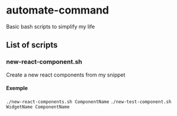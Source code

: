 # automate-command
Basic bash scripts to simplify my life

## List of scripts
### new-react-component.sh
Create a new react components from my snippet

#### Exemple
`./new-react-components.sh ComponentName`
`./new-test-component.sh WidgetName ComponentName`
